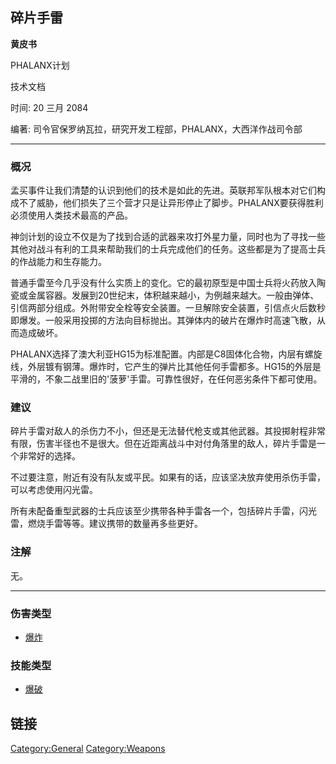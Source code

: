 ## 碎片手雷

**黄皮书**

PHALANX计划

技术文档

时间: 20 三月 2084

编著: 司令官保罗纳瓦拉，研究开发工程部，PHALANX，大西洋作战司令部

------------------------------------------------------------------------

### 概况

孟买事件让我们清楚的认识到他们的技术是如此的先进。英联邦军队根本对它们构成不了威胁，他们损失了三个营才只是让异形停止了脚步。PHALANX要获得胜利必须使用人类技术最高的产品。

神剑计划的设立不仅是为了找到合适的武器来攻打外星力量，同时也为了寻找一些其他对战斗有利的工具来帮助我们的士兵完成他们的任务。这些都是为了提高士兵的作战能力和生存能力。

普通手雷至今几乎没有什么实质上的变化。它的最初原型是中国士兵将火药放入陶瓷或金属容器。发展到20世纪末，体积越来越小，为例越来越大。一般由弹体、引信两部分组成。外附带安全栓等安全装置。一旦解除安全装置，引信点火后数秒即爆发。一般采用投掷的方法向目标抛出。其弹体内的破片在爆炸时高速飞散，从而造成破坏。

PHALANX选择了澳大利亚HG15为标准配置。内部是C8固体化合物，内层有螺旋线，外层镀有钢薄。爆炸时，它产生的弹片比其他任何手雷都多。HG15的外层是平滑的，不象二战里旧的'菠萝'手雷。可靠性很好，在任何恶劣条件下都可使用。

### 建议

碎片手雷对敌人的杀伤力不小，但还是无法替代枪支或其他武器。其投掷射程非常有限，伤害半径也不是很大。但在近距离战斗中对付角落里的敌人，碎片手雷是一个非常好的选择。

不过要注意，附近有没有队友或平民。如果有的话，应该坚决放弃使用杀伤手雷，可以考虑使用闪光雷。

所有未配备重型武器的士兵应该至少携带各种手雷各一个，包括碎片手雷，闪光雷，燃烧手雷等等。建议携带的数量再多些更好。

### 注解

无。

------------------------------------------------------------------------

### 伤害类型

- [爆炸](伤害#爆炸 "wikilink")

### 技能类型

- [爆破](技能#爆破 "wikilink")

## 链接

[Category:General](Category:General "wikilink")
[Category:Weapons](Category:Weapons "wikilink")